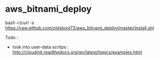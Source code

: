 aws_bitnami_deploy
==================

 bash <(curl -s https://raw.github.com/oldskool73/aws_bitnami_deploy/master/install.sh)


Todo :

* look into user-data scritps : http://cloudinit.readthedocs.org/en/latest/topics/examples.html